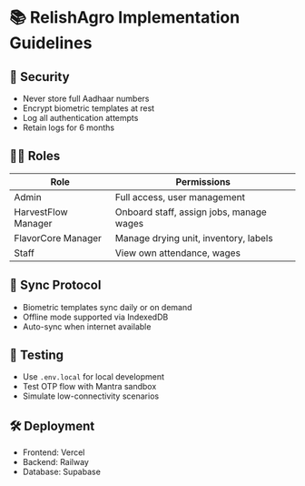 # 📚 RelishAgro Implementation Guidelines

## 🔐 Security
- Never store full Aadhaar numbers
- Encrypt biometric templates at rest
- Log all authentication attempts
- Retain logs for 6 months

## 🧑‍💼 Roles
| Role | Permissions |
|------|-------------|
| Admin | Full access, user management |
| HarvestFlow Manager | Onboard staff, assign jobs, manage wages |
| FlavorCore Manager | Manage drying unit, inventory, labels |
| Staff | View own attendance, wages |

## 🔄 Sync Protocol
- Biometric templates sync daily or on demand
- Offline mode supported via IndexedDB
- Auto-sync when internet available

## 🧪 Testing
- Use `.env.local` for local development
- Test OTP flow with Mantra sandbox
- Simulate low-connectivity scenarios

## 🛠️ Deployment
- Frontend: Vercel
- Backend: Railway
- Database: Supabase